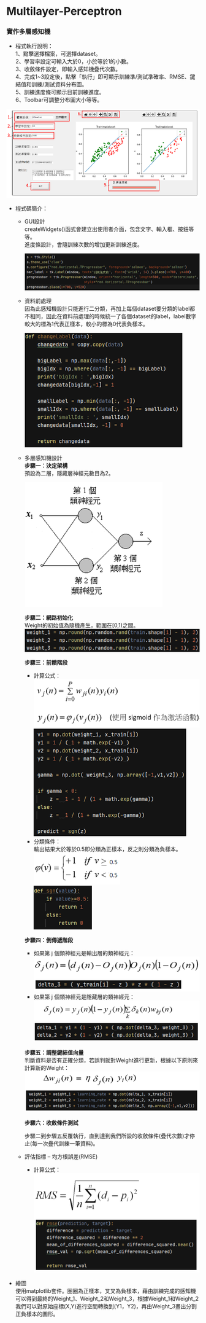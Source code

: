 # Multilayer-Perceptron
### 實作多層感知機  
* 程式執行說明：  
1、點擊選擇檔案，可選擇dataset。  
2、學習率設定可輸入大於0，小於等於1的小數。  
3、收斂條件設定，即輸入感知機疊代次數。  
4、完成1~3設定後，點擊「執行」即可顯示訓練準/測試準確率、RMSE、鍵結值和訓練/測試資料分布圖。  
5、訓練進度條可顯示目前訓練進度。  
6、Toolbar可調整分布圖大小等等。  

![1](https://github.com/XinMiaoWang/Multilayer-Perceptron/blob/main/demo/1.PNG)  

* 程式碼簡介：  
  - GUI設計  
    createWidgets()函式會建立出使用者介面，包含文字、輸入框、按鈕等等。  
    進度條設計，會隨訓練次數的增加更新訓練進度。  
      
    ![2](https://github.com/XinMiaoWang/Multilayer-Perceptron/blob/main/demo/2.png)  

  - 資料前處理  
    因為此感知機設計只能進行二分類，再加上每個dataset要分類的label都不相同，因此在資料前處理的時候統一了各個dataset的label，label數字較大的標為1代表正樣本，較小的標為0代表負樣本。  
      
    ![3](https://github.com/XinMiaoWang/Multilayer-Perceptron/blob/main/demo/3.png)  
      
  - 多層感知機設計  
    **步驟一：決定架構**  
    預設為二層，隱藏層神經元數目為2。  
      
    ![4](https://github.com/XinMiaoWang/Multilayer-Perceptron/blob/main/demo/4.png)  

    **步驟二：網路初始化**  
    Weight的初始值為隨機產生，範圍在[0,1)之間。  
    ![5](https://github.com/XinMiaoWang/Multilayer-Perceptron/blob/main/demo/5.png)  

    **步驟三：前饋階段**  
    - 計算公式：  
     ![6](https://github.com/XinMiaoWang/Multilayer-Perceptron/blob/main/demo/6.PNG)  
     ![7](https://github.com/XinMiaoWang/Multilayer-Perceptron/blob/main/demo/7.png)  
    - 分類條件：  
      輸出結果大於等於0.5即分類為正樣本，反之則分類為負樣本。  
     ![8](https://github.com/XinMiaoWang/Multilayer-Perceptron/blob/main/demo/8.png)  
     ![9](https://github.com/XinMiaoWang/Multilayer-Perceptron/blob/main/demo/9.png)  
       
    **步驟四：倒傳遞階段**  
    - 如果第 j 個類神經元是輸出層的類神經元：  
     ![10](https://github.com/XinMiaoWang/Multilayer-Perceptron/blob/main/demo/10.PNG)  
    - 如果第 j 個類神經元是隱藏層的類神經元：  
     ![11](https://github.com/XinMiaoWang/Multilayer-Perceptron/blob/main/demo/11.PNG)  

    **步驟五：調整鍵結值向量**  
    判斷資料是否有正確分類，若誤判就對Weight進行更新，根據以下原則來計算新的Weight：  
     ![12](https://github.com/XinMiaoWang/Multilayer-Perceptron/blob/main/demo/12.PNG)  

    **步驟六：收斂條件測試**  
      
      
    步驟二到步驟五反覆執行，直到達到我們所設的收斂條件(疊代次數)才停止(每一次疊代訓練一筆資料)。  
      
  - 評估指標 – 均方根誤差(RMSE)  
     - 計算公式：  
     ![13](https://github.com/XinMiaoWang/Multilayer-Perceptron/blob/main/demo/13.PNG)  

* 繪圖  
  使用matplotlib套件。圈圈為正樣本，叉叉為負樣本，藉由訓練完成的感知機可以得到最終的Weight_1、Weight_2和Weight_3，根據Weight_1和Weight_2我們可以對原始座標(X,Y)進行空間轉換到(Y1，Y2)，再由Weight_3畫出分割正負樣本的圖形。






